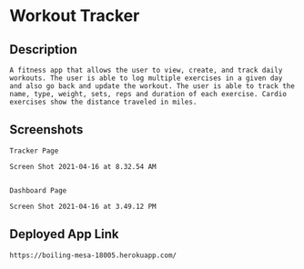 # Workout Tracker

## Description

    A fitness app that allows the user to view, create, and track daily workouts. The user is able to log multiple exercises in a given day and also go back and update the workout. The user is able to track the name, type, weight, sets, reps and duration of each exercise. Cardio exercises show the distance traveled in miles.

## Screenshots

    Tracker Page

    Screen Shot 2021-04-16 at 8.32.54 AM


    Dashboard Page

    Screen Shot 2021-04-16 at 3.49.12 PM

## Deployed App Link

    https://boiling-mesa-18005.herokuapp.com/

    
